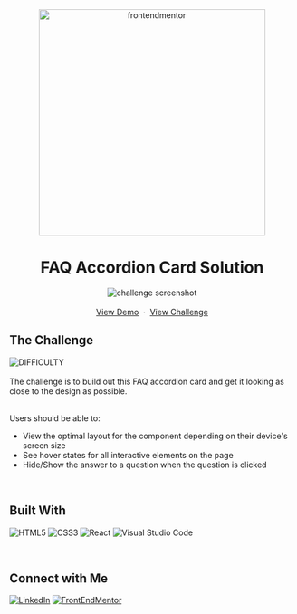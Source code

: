 <!-- Introduction -->
<div align="center">
  <img src="https://www.frontendmentor.io/static/images/logo-desktop.svg" alt="frontendmentor" width="400">
  <h1 align="center">FAQ Accordion Card Solution</h1>
  <p align="center">
  <img src="https://user-images.githubusercontent.com/70491947/254990815-7f541405-1c57-45ab-8a46-1a9d7d999000.png" alt="challenge screenshot">
    <br />
    <br />
    <a href="https://merry-selkie-fbd6d9.netlify.app/" target="_blank">View Demo</a>
    &nbsp;·&nbsp;
    <a href="https://www.frontendmentor.io/challenges/order-summary-component-QlPmajDUj" target="_blank">View Challenge</a>
  </p>
</div>

<!-- Challenge Instructions -->
<h2>The Challenge</h2>
<img src="https://img.shields.io/badge/DIFFICULTY-NEWBIE-6ABECD?labelColor=454545&style=for-the-badge" alt="DIFFICULTY" />
<br>
<br>
The challenge is to build out this FAQ accordion card and get it looking as close to the design as possible.
<br>
<br>
<p>
Users should be able to:
    <ul>
        <li>View the optimal layout for the component depending on their device's screen size</li>
        <li>See hover states for all interactive elements on the page</li>
        <li>Hide/Show the answer to a question when the question is clicked</li>
    </ul>
</p>
<br>

<!--Tools-->
<h2>Built With</h2>
<p>
<img alt='HTML5' src='https://img.shields.io/badge/html5-100000?style=for-the-badge&logo=HTML5&logoColor=white&labelColor=E34F26&color=E34F26'/></a>
<img alt='CSS3' src='https://img.shields.io/badge/css3-100000?style=for-the-badge&logo=CSS3&logoColor=white&labelColor=1572B6&color=1572B6'/></a>
<img alt='React' src='https://img.shields.io/badge/React-100000?style=for-the-badge&logo=React&logoColor=white&labelColor=61DAFB&color=61DAFB'/></a>
<img alt='Visual Studio Code' src='https://img.shields.io/badge/VSCODE-100000?style=for-the-badge&logo=Visual Studio Code&logoColor=white&labelColor=007ACC&color=007ACC'/></a>
</p>
<br>

<!--Connect-->
<h2>Connect with Me</h2>
<a href='https://www.linkedin.com/in/keliasmith/' target="_blank"><img alt='LinkedIn' src='https://img.shields.io/badge/LinkedIn-100000?style=for-the-badge&logo=LinkedIn&logoColor=white&labelColor=0A66C2&color=0A66C2'/></a>
<a href='https://www.frontendmentor.io/profile/liaberries' target="_blank"><img alt='FrontEndMentor' src='https://img.shields.io/badge/FRONTENDMENTOR-100000?style=for-the-badge&logo=FrontEndMentor&logoColor=000000&labelColor=FAFAFA&color=FAFAFA'/></a>
